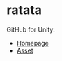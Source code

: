 # ratata

GitHub for Unity:
* [Homepage](https://unity.github.com/)
* [Asset](https://assetstore.unity.com/packages/tools/version-control/github-for-unity-118069)
